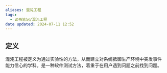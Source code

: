 ```yaml
---
aliases: 混沌工程
tags:
  - 读书笔记/混沌工程
date updated: 2024-07-11 12:52
---
```


## 定义

混沌工程被定义为通过实验性的方法，从而建立对系统抵御生产环境中突发事件 能力信心的学科。是一种软件测试方法，着重于在用户遇到问题之前找到问题。

